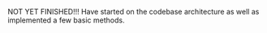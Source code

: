 NOT YET FINISHED!!!
Have started on the codebase architecture as well as implemented a few basic methods. 
